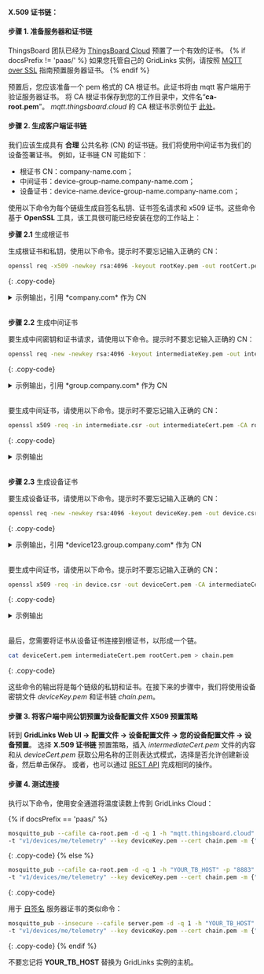 #### X.509 证书链：

#### 步骤 1. 准备服务器和证书链

ThingsBoard 团队已经为 [ThingsBoard Cloud](https://thingsboard.cloud/signup) 预置了一个有效的证书。
{% if docsPrefix != 'paas/' %}
如果您托管自己的 GridLinks 实例，请按照 [MQTT over SSL](/docs/{{docsPrefix}}user-guide/mqtt-over-ssl/) 指南预置服务器证书。
{% endif %}

预置后，您应该准备一个 pem 格式的 CA 根证书。此证书将由 mqtt 客户端用于验证服务器证书。
将 CA 根证书保存到您的工作目录中，文件名“**ca-root.pem**”。
*mqtt.thingsboard.cloud* 的 CA 根证书示例位于
[此处](/docs/paas/user-guide/resources/mqtt-over-ssl/ca-root.pem)。

#### 步骤 2. 生成客户端证书链

我们应该生成具有 **合理** 公共名称 (CN) 的证书链。我们将使用中间证书为我们的设备签署证书。
例如，证书链 CN 可能如下：

* 根证书 CN：company-name.com；
* 中间证书：device-group-name.company-name.com；
* 设备证书：device-name.device-group-name.company-name.com；

使用以下命令为每个链级生成自签名私钥、证书签名请求和 x509 证书。这些命令基于 **OpenSSL** 工具，该工具很可能已经安装在您的工作站上：

**步骤 2.1** 生成根证书

生成根证书和私钥，使用以下命令。提示时不要忘记输入正确的 CN：

```bash
openssl req -x509 -newkey rsa:4096 -keyout rootKey.pem -out rootCert.pem -sha256 -days 365 -nodes
```
{: .copy-code}

<details>
<summary>
示例输出，引用 *company.com* 作为 CN
</summary>
{% highlight text %}
生成 RSA 私钥
将新私钥写入 'rootKey.pem'
-----
您即将被要求输入将包含在证书请求中的信息。
您即将输入的内容称为专有名称或 DN。
有很多字段，但您可以留空
对于某些字段，将有默认值，
如果您输入“.”，该字段将留空。
-----
国家名称（2 个字母代码）[AU]：
州或省名称（全名）[Some-State]：
地区名称（例如，城市）[]：
组织名称（例如，公司）[Internet Widgits Pty Ltd]：
组织单位名称（例如，部门）[]：
公用名称（例如，服务器 FQDN 或您的姓名）[]：company.com
电子邮件地址[]：
{% endhighlight %}
</details>
<br>

**步骤 2.2** 生成中间证书

要生成中间密钥和证书请求，请使用以下命令。提示时不要忘记输入正确的 CN：

```bash
openssl req -new -newkey rsa:4096 -keyout intermediateKey.pem -out intermediate.csr -sha256 -nodes
```
{: .copy-code}

<details>
<summary>
示例输出，引用 *group.company.com* 作为 CN
</summary>
{% highlight text %}
生成 RSA 私钥
将新私钥写入 'intermediateKey.pem'
-----
您即将被要求输入将包含在证书请求中的信息。
您即将输入的内容称为专有名称或 DN。
有很多字段，但您可以留空
对于某些字段，将有默认值，
如果您输入“.”，该字段将留空。
-----
国家名称（2 个字母代码）[AU]：
州或省名称（全名）[Some-State]：
地区名称（例如，城市）[]：
组织名称（例如，公司）[Internet Widgits Pty Ltd]：
组织单位名称（例如，部门）[]：
公用名称（例如，服务器 FQDN 或您的姓名）[]：group.company.com
电子邮件地址[]：

请输入以下“额外”属性
与您的证书请求一起发送
挑战密码[]：
可选公司名称[]：
{% endhighlight %}
</details>
<br>

要生成中间证书，请使用以下命令。提示时不要忘记输入正确的 CN：

```bash
openssl x509 -req -in intermediate.csr -out intermediateCert.pem -CA rootCert.pem -CAkey rootKey.pem -days 365 -sha256 -CAcreateserial
```
{: .copy-code}

<details>
<summary>
示例输出
</summary>
{% highlight text %}
签名正常
subject=C = AU, ST = Some-State, O = Internet Widgits Pty Ltd, CN = group.company.com
获取 CA 私钥
{% endhighlight %}
</details>
<br>


**步骤 2.3** 生成设备证书

要生成设备证书，请使用以下命令。提示时不要忘记输入正确的 CN：

```bash
openssl req -new -newkey rsa:4096 -keyout deviceKey.pem -out device.csr -sha256 -nodes
```
{: .copy-code}

<details>
<summary>
示例输出，引用 *device123.group.company.com* 作为 CN
</summary>
{% highlight text %}
生成 RSA 私钥
将新私钥写入 'deviceKey.pem'
-----
您即将被要求输入将包含在证书请求中的信息。
您即将输入的内容称为专有名称或 DN。
有很多字段，但您可以留空
对于某些字段，将有默认值，
如果您输入“.”，该字段将留空。
-----
国家名称（2 个字母代码）[AU]：
州或省名称（全名）[Some-State]：
地区名称（例如，城市）[]：
组织名称（例如，公司）[Internet Widgits Pty Ltd]：device.group.company.com
组织单位名称（例如，部门）[]：
公用名称（例如，服务器 FQDN 或您的姓名）[]：
电子邮件地址[]：

请输入以下“额外”属性
与您的证书请求一起发送
挑战密码[]：
可选公司名称[]：
{% endhighlight %}
</details>
<br>

要生成中间证书，请使用以下命令。提示时不要忘记输入正确的 CN：

```bash
openssl x509 -req -in device.csr -out deviceCert.pem -CA intermediateCert.pem -CAkey intermediateKey.pem -days 365 -sha256 -CAcreateserial
```
{: .copy-code}

<details>
<summary>
示例输出
</summary>
{% highlight text %}
签名正常
subject=C = AU, ST = Some-State, O = Internet Widgits Pty Ltd, CN = device.group.company.com
获取 CA 私钥
{% endhighlight %}
</details>
<br>


最后，您需要将证书从设备证书连接到根证书，以形成一个链。

```bash
cat deviceCert.pem intermediateCert.pem rootCert.pem > chain.pem
```
{: .copy-code}

这些命令的输出将是每个链级的私钥和证书。在接下来的步骤中，我们将使用设备密钥文件 *deviceKey.pem* 和证书链 *chain.pem*。

#### 步骤 3. 将客户端中间公钥预置为设备配置文件 X509 预置策略

转到 **GridLinks Web UI -> 配置文件 -> 设备配置文件 -> 您的设备配置文件 -> 设备预置**。
选择 **X.509 证书链** 预置策略，插入 *intermediateCert.pem* 文件的内容和从 *deviceCert.pem* 获取公用名称的正则表达式模式，选择是否允许创建新设备，然后单击保存。
或者，也可以通过 [REST API](/docs/{{docsPrefix}}reference/rest-api/) 完成相同的操作。

#### 步骤 4. 测试连接

执行以下命令，使用安全通道将温度读数上传到 GridLinks Cloud：

{% if docsPrefix == 'paas/' %}
```bash
mosquitto_pub --cafile ca-root.pem -d -q 1 -h "mqtt.thingsboard.cloud" -p "8883" \
-t "v1/devices/me/telemetry" --key deviceKey.pem --cert chain.pem -m {"temperature":25}
```
{: .copy-code}
{% else %}
```bash
mosquitto_pub --cafile ca-root.pem -d -q 1 -h "YOUR_TB_HOST" -p "8883" \
-t "v1/devices/me/telemetry" --key deviceKey.pem --cert chain.pem -m {"temperature":25}
```
{: .copy-code}

用于 [自签名](/docs/{{docsPrefix}}user-guide/mqtt-over-ssl/#self-signed-certificates-generation) 服务器证书的类似命令：

```bash
mosquitto_pub --insecure --cafile server.pem -d -q 1 -h "YOUR_TB_HOST" -p "8883" \
-t "v1/devices/me/telemetry" --key deviceKey.pem --cert chain.pem -m {"temperature":25}
```
{: .copy-code}
{% endif %}

 

不要忘记将 **YOUR_TB_HOST** 替换为 GridLinks 实例的主机。